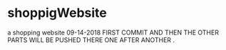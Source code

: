 # shoppigWebsite
a shopping website 
09-14-2018 FIRST COMMIT AND THEN THE OTHER PARTS WILL BE PUSHED THERE ONE AFTER ANOTHER .
